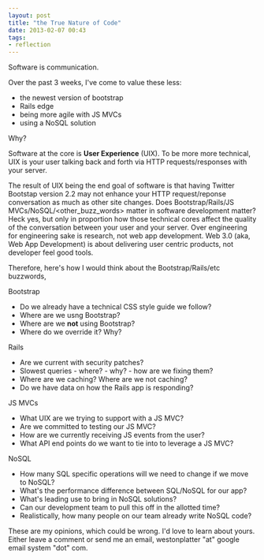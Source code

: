```yaml
---
layout: post
title: "the True Nature of Code"
date: 2013-02-07 00:43
tags:
- reflection
---
```


Software is communication.

<!-- more -->

Over the past 3 weeks, I've come to value these less:
+ the newest version of bootstrap
+ Rails edge
+ being more agile with JS MVCs
+ using a NoSQL solution

Why?

Software at the core is __User Experience__ (UIX). To be more more technical, UIX is your user talking back and forth via HTTP requests/responses with your server.

The result of UIX being the end goal of software is that having Twitter Bootstap version 2.2 may not enhance your HTTP request/reponse conversation as much as other site changes. Does Bootstrap/Rails/JS MVCs/NoSQL/\<other_buzz_words\> matter in software development matter? Heck yes, but only in proportion how those technical cores affect the quality of the conversation between your user and your server. Over engineering for engineering sake is research, not web app development. Web 3.0 (aka, Web App Development) is about delivering user centric products, not developer feel good tools.

Therefore, here's how I would think about the Bootstrap/Rails/etc buzzwords,

Bootstrap
+ Do we already have a technical CSS style guide we follow?
+ Where are we usng Bootstrap?
+ Where are we __not__ using Bootstrap?
+ Where do we override it? Why?

Rails
+ Are we current with security patches?
+ Slowest queries - where? - why? - how are we fixing them?
+ Where are we caching? Where are we not caching?
+ Do we have data on how the Rails app is responding?

JS MVCs
+ What UIX are we trying to support with a JS MVC?
+ Are we committed to testing our JS MVC?
+ How are we currently receiving JS events from the user?
+ What API end points do we want to tie into to leverage a JS MVC?

NoSQL
+ How many SQL specific operations will we need to change if we move to NoSQL?
+ What's the performance difference between SQL/NoSQL for our app?
+ What's leading use to bring in NoSQL solutions?
+ Can our development team to pull this off in the allotted time?
+ Realistically, how many people on our team already write NoSQL code?


These are my opinions, which could be wrong. I'd love to learn about yours. Either leave a comment or send me an email, westonplatter "at" google email system "dot" com.
